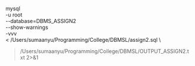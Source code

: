 mysql \
  -u root \
  --database=DBMS_ASSIGN2 \
  --show-warnings \
  -vvv \
< /Users/sumaanyu/Programming/College/DBMSL/assign2.sql \
> /Users/sumaanyu/Programming/College/DBMSL/OUTPUT_ASSIGN2.txt 2>&1